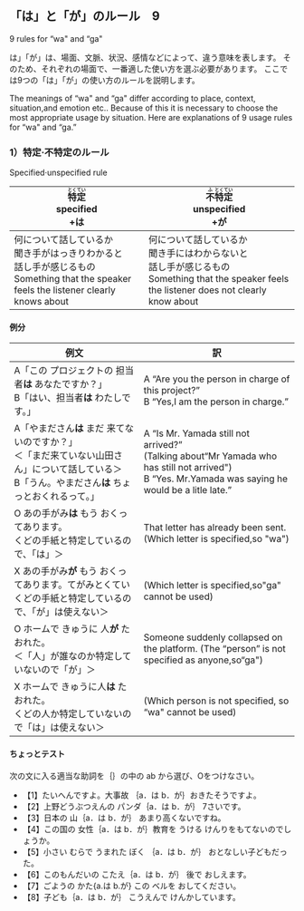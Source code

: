 ## 「は」と「が」のルール　9
9 rules for “wa" and “ga"

は」「が」は、場面、文脈、状況、感情などによって、違う意味を表します。
そのため、それぞれの場面で、一番適した使い方を選ぶ必要があります。
ここでは9つの「は」「が」の使い方のルールを説明します。

The meanings of “wa" and “ga" differ according to place, context, situation,and emotion etc.. Because of this it is necessary to choose the most appropriate usage by situation. Here are explanations of 9 usage rules for “wa" and “ga.”

### 1）特定·不特定のルール
Specified·unspecified rule

|<ruby>特<rt>とく</rt>定<rt>てい</rt></ruby><br>specified<br>+は|<ruby>不<rt>ふ</rt>特<rt>とく</rt>定<rt>てい</rt></ruby><br>unspecified<br>+が|
| --- | --- |
|何について話しているか<br>聞き手がはっきりわかると<br>話し手が感じるもの<br>Something that the speaker feels the listener clearly knows about|何について話しているか<br>聞き手にはわからないと<br>話し手が感じるもの<br>Something that the speaker feels the listener does not clearly know about|

#### 例分

|例文|訳|
| --- | --- |
|A「この プロジェクトの 担当者**は** あなたですか？」<br>B「はい、担当者**は** わたしです。」|A “Are you the person in charge of this project?”<br>B “Yes,I am the person in charge.”|
|A「やまださん**は** まだ 来てないのですか？」<br>＜「まだ来ていない山田さん」について話している＞<br>B「うん。やまださん**は** ちょっとおくれるって。」|A “Is Mr. Yamada still not arrived?” <br>(Talking about“Mr Yamada who has still not arrived")<br>B “Yes. Mr.Yamada was saying he would be a litle late.”|
|O  あの手がみ**は** もう おくってあります。<br>くどの手紙と特定しているので、「は」＞|That letter has already been sent.(Which letter is specified,so "wa")|
|X  あの手がみ**が** もう おくってあります。てがみとくていくどの手紙と特定しているので、「が」は使えない＞|(Which letter is specified,so"ga" cannot be used)|
|O  ホームで きゅうに 人**が** たおれた。<br>＜「人」が誰なのか特定していないので「が」＞|Someone suddenly collapsed on the platform. (The “person” is not specified as anyone,so“ga")|
|X  ホームで きゅうに人**は** たおれた。<br>くどの人か特定していないので「は」は使えない＞|(Which person is not specified, so “wa" cannot be used)|

#### ちょっとテスト

次の文に入る適当な助詞を｛｝の中の ab から選び、Oをつけなさい。

+ 【1】たいへんですよ。大事故 ｛a．は b．が｝おきたそうですよ。
+ 【2】上野どうぶつえんの パンダ｛a．は b．が｝ 7さいです。
+ 【3】日本の 山｛a．は b．が｝ あまり高くないですね。
+ 【4】この国の 女性｛a．は b．が｝教育を うける けんりをもてないのでしょうか。
+ 【5】小さい むらで うまれた ぼく ｛a．は b．が｝ おとなしい子どもだった。
+ 【6】このもんだいの こたえ｛a．は b．が｝ 後で おしえます。
+ 【7】ごようの かた{a.は b.が} この ベルを おしてください。
+ 【8】子ども｛a．は b．が｝ こうえんで けんかしています。

